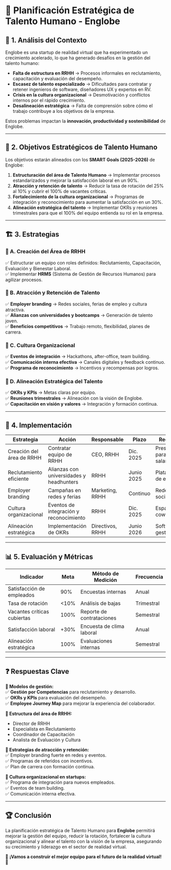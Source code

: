 # 📌 Planificación Estratégica de Talento Humano - Englobe  

## 📍 1. Análisis del Contexto  

Englobe es una startup de realidad virtual que ha experimentado un crecimiento acelerado, lo que ha generado desafíos en la gestión del talento humano:  

- **Falta de estructura en RRHH** → Procesos informales en reclutamiento, capacitación y evaluación del desempeño.  
- **Escasez de talento especializado** → Dificultades para contratar y retener ingenieros de software, diseñadores UX y expertos en RV.  
- **Crisis en la cultura organizacional** → Desmotivación y conflictos internos por el rápido crecimiento.  
- **Desalineación estratégica** → Falta de comprensión sobre cómo el trabajo contribuye a los objetivos de la empresa.  

Estos problemas impactan la **innovación, productividad y sostenibilidad** de Englobe.  

---

## 🎯 2. Objetivos Estratégicos de Talento Humano  

Los objetivos estarán alineados con los **SMART Goals (2025-2026)** de Englobe:  

1. **Estructuración del área de Talento Humano** → Implementar procesos estandarizados y mejorar la satisfacción laboral en un 90%.  
2. **Atracción y retención de talento** → Reducir la tasa de rotación del 25% al 10% y cubrir el 100% de vacantes críticas.  
3. **Fortalecimiento de la cultura organizacional** → Programas de integración y reconocimiento para aumentar la satisfacción en un 30%.  
4. **Alineación estratégica del talento** → Implementar OKRs y reuniones trimestrales para que el 100% del equipo entienda su rol en la empresa.  

---

## 🏗️ 3. Estrategias  

### **🔹 A. Creación del Área de RRHH**  
✅ Estructurar un equipo con roles definidos: Reclutamiento, Capacitación, Evaluación y Bienestar Laboral.  
✅ Implementar **HRMS** (Sistema de Gestión de Recursos Humanos) para agilizar procesos.  

### **🔹 B. Atracción y Retención de Talento**  
✅ **Employer branding** → Redes sociales, ferias de empleo y cultura atractiva.  
✅ **Alianzas con universidades y bootcamps** → Generación de talento joven.  
✅ **Beneficios competitivos** → Trabajo remoto, flexibilidad, planes de carrera.  

### **🔹 C. Cultura Organizacional**  
✅ **Eventos de integración** → Hackathons, after-office, team building.  
✅ **Comunicación interna efectiva** → Canales digitales y feedback continuo.  
✅ **Programa de reconocimiento** → Incentivos y recompensas por logros.  

### **🔹 D. Alineación Estratégica del Talento**  
✅ **OKRs y KPIs** → Metas claras por equipo.  
✅ **Reuniones trimestrales** → Alineación con la visión de Englobe.  
✅ **Capacitación en visión y valores** → Integración y formación continua.  

---

## 🚀 4. Implementación  

| **Estrategia** | **Acción** | **Responsable** | **Plazo** | **Recursos** |  
|---------------|-----------|-----------------|-----------|-------------|  
| Creación del área de RRHH | Contratar equipo de RRHH | CEO, RRHH | Dic. 2025 | Presupuesto para salarios |  
| Reclutamiento eficiente | Alianzas con universidades y headhunters | RRHH | Junio 2025 | Plataformas de empleo |  
| Employer branding | Campañas en redes y ferias | Marketing, RRHH | Continuo | Redes sociales |  
| Cultura organizacional | Eventos de integración y reconocimiento | RRHH | Dic. 2025 | Espacios de coworking |  
| Alineación estratégica | Implementación de OKRs | Directivos, RRHH | Junio 2026 | Software de gestión |  

---

## 📊 5. Evaluación y Métricas  

| **Indicador** | **Meta** | **Método de Medición** | **Frecuencia** |  
|--------------|---------|----------------------|-------------|  
| Satisfacción de empleados | 90% | Encuestas internas | Anual |  
| Tasa de rotación | <10% | Análisis de bajas | Trimestral |  
| Vacantes críticas cubiertas | 100% | Reporte de contrataciones | Semestral |  
| Satisfacción laboral | +30% | Encuesta de clima laboral | Anual |  
| Alineación estratégica | 100% | Evaluaciones internas | Semestral |  

---

## ❓ Respuestas Clave  

**📌 Modelos de gestión:**  
✅ **Gestión por Competencias** para reclutamiento y desarrollo.  
✅ **OKRs y KPIs** para evaluación del desempeño.  
✅ **Employee Journey Map** para mejorar la experiencia del colaborador.  

**📌 Estructura del área de RRHH:**  
- Director de RRHH  
- Especialista en Reclutamiento  
- Coordinador de Capacitación  
- Analista de Evaluación y Cultura  

**📌 Estrategias de atracción y retención:**  
✅ Employer branding fuerte en redes y eventos.  
✅ Programas de referidos con incentivos.  
✅ Plan de carrera con formación continua.  

**📌 Cultura organizacional en startups:**  
✅ Programa de integración para nuevos empleados.  
✅ Eventos de team building.  
✅ Comunicación interna efectiva.  

---

## 🏆 **Conclusión**  

La planificación estratégica de Talento Humano para **Englobe** permitirá mejorar la gestión del equipo, reducir la rotación, fortalecer la cultura organizacional y alinear el talento con la visión de la empresa, asegurando su crecimiento y liderazgo en el sector de realidad virtual.  

📢 **¡Vamos a construir el mejor equipo para el futuro de la realidad virtual!** 🚀
